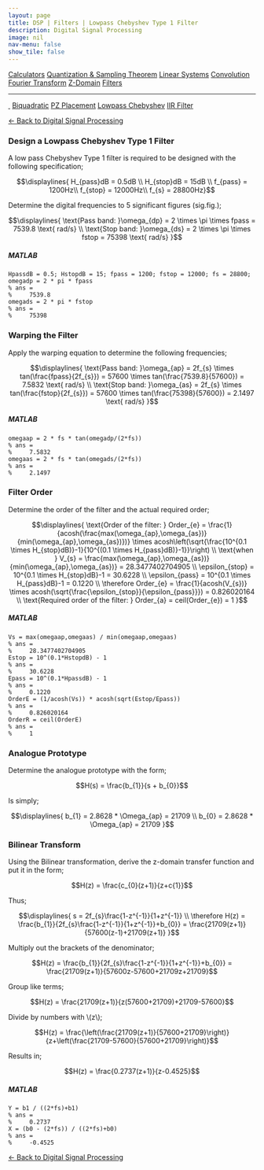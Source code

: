 ```yaml
---
layout: page
title: DSP | Filters | Lowpass Chebyshev Type 1 Filter
description: Digital Signal Processing
image: nil
nav-menu: false
show_tile: false
---
```


<script type="text/javascript" id="MathJax-script" async
  src="https://cdn.jsdelivr.net/npm/mathjax@3/es5/tex-mml-chtml.js">
</script>
<script>
MathJax = {
  tex: {
    inlineMath: [['\\(', '\\)']]
  }
};
</script>

<a href="../calculators.html" class="button small">Calculators</a>
<a href="../sampling-theorem.html" class="button small">Quantization & Sampling Theorem</a>
<a href="../linear-systems.html" class="button small">Linear Systems</a>
<a href="../convolution.html" class="button small">Convolution</a>
<a href="../fourier-transform" class="button small">Fourier Transform</a>
<a href="../z-domain" class="button small">Z-Domain</a>
<a href="../filters" class="button special small">Filters</a>

<hr />

<a href="./" style="border-bottom: none;"><i class="icon fa-home">&nbsp;</i></a>
<a href="biquad.html" class="button small">Biquadratic</a>
<a href="pz-placement.html" class="button small">PZ Placement</a>
<a href="lp-chebyshev-type-1.html" class="button special small">Lowpass Chebyshev</a>
<a href="iir-filter.html" class="button small">IIR Filter</a>

<a href="/digital-signal-processing">&#x2190; Back to Digital Signal Processing</a>

### Design a Lowpass Chebyshev Type 1 Filter

A low pass Chebyshev Type 1 filter is required to be designed with the following specification;

$$\displaylines{
H_{pass}dB = 0.5dB \\
H_{stop}dB = 15dB \\
f_{pass} = 1200Hz\\
f_{stop} = 12000Hz\\
f_{s} = 28800Hz}$$

Determine the digital frequencies to 5 significant figures (sig.fig.);

$$\displaylines{
\text{Pass band: }\omega_{dp} = 2 \times \pi \times fpass = 7539.8 \text{ rad/s} \\
\text{Stop band: }\omega_{ds} = 2 \times \pi \times fstop = 75398 \text{ rad/s}
}$$

##### MATLAB

    HpassdB = 0.5; HstopdB = 15; fpass = 1200; fstop = 12000; fs = 28800;
    omegadp = 2 * pi * fpass
    % ans =
    %     7539.8
    omegads = 2 * pi * fstop
    % ans =
    %     75398

### Warping the Filter

Apply the warping equation to determine the following frequencies;

$$\displaylines{
\text{Pass band: }\omega_{ap} = 2f_{s} \times tan(\frac{fpass}{2f_{s}}) = 57600 \times tan(\frac{7539.8}{57600}) = 7.5832 \text{ rad/s} \\
\text{Stop band: }\omega_{as} = 2f_{s} \times tan(\frac{fstop}{2f_{s}}) = 57600 \times tan(\frac{75398}{57600}) = 2.1497 \text{ rad/s}
}$$

##### MATLAB

    omegaap = 2 * fs * tan(omegadp/(2*fs))
    % ans =
    %     7.5832
    omegaas = 2 * fs * tan(omegads/(2*fs))
    % ans =
    %     2.1497

### Filter Order

Determine the order of the filter and the actual required order;

$$\displaylines{
\text{Order of the filter: } Order_{e} = \frac{1}{acosh(\frac{max(\omega_{ap},\omega_{as})}{min(\omega_{ap},\omega_{as})})} \times acosh\left(\sqrt{\frac{10^{0.1 \times H_{stop}dB)}-1}{10^{(0.1 \times H_{pass}dB)}-1}}\right) \\
\text{when } V_{s} = \frac{max(\omega_{ap},\omega_{as})}{min(\omega_{ap},\omega_{as})} = 28.3477402704905 \\
\epsilon_{stop} = 10^{0.1 \times H_{stop}dB}-1 = 30.6228 \\
\epsilon_{pass} = 10^{0.1 \times H_{pass}dB}-1 = 0.1220 \\
\therefore Order_{e} = \frac{1}{acosh(V_{s})} \times acosh(\sqrt{\frac{\epsilon_{stop}}{\epsilon_{pass}}}) = 0.826020164 \\
\text{Required order of the filter: } Order_{a} = ceil(Order_{e}) = 1
}$$

##### MATLAB

    Vs = max(omegaap,omegaas) / min(omegaap,omegaas)
    % ans =
    %     28.3477402704905
    Estop = 10^(0.1*HstopdB) - 1
    % ans =
    %     30.6228
    Epass = 10^(0.1*HpassdB) - 1
    % ans =
    %     0.1220
    OrderE = (1/acosh(Vs)) * acosh(sqrt(Estop/Epass))
    % ans =
    %     0.826020164
    OrderR = ceil(OrderE)
    % ans =
    %     1

### Analogue Prototype

Determine the analogue prototype with the form;

$$H(s) = \frac{b_{1}}{s + b_{0}}$$

Is simply;

$$\displaylines{
b_{1} = 2.8628 * \Omega_{ap} = 21709 \\
b_{0} = 2.8628 * \Omega_{ap} = 21709
}$$

### Bilinear Transform

Using the Bilinear transformation, derive the z-domain transfer function and put it in the form;

$$H(z) = \frac{c_{0}(z+1)}{z+c{1}}$$

Thus;

$$\displaylines{
s = 2f_{s}\frac{1-z^{-1}}{1+z^{-1}} \\
\therefore H(z) = \frac{b_{1}}{2f_{s}\frac{1-z^{-1}}{1+z^{-1}}+b_{0}} = \frac{21709(z+1)}{57600(z-1)+21709(z+1)}
}$$

Multiply out the brackets of the denominator;

$$H(z) = \frac{b_{1}}{2f_{s}\frac{1-z^{-1}}{1+z^{-1}}+b_{0}} = \frac{21709(z+1)}{57600z-57600+21709z+21709}$$

Group like terms;

$$H(z) = \frac{21709(z+1)}{z(57600+21709)+21709-57600}$$

Divide by numbers with \\(z\\);

$$H(z) = \frac{\left(\frac{21709(z+1)}{57600+21709}\right)}{z+\left(\frac{21709-57600}{57600+21709}\right)}$$

Results in;

$$H(z) = \frac{0.2737(z+1)}{z-0.4525}$$

##### MATLAB

    Y = b1 / ((2*fs)+b1)
    % ans =
    %     0.2737
    X = (b0 - (2*fs)) / ((2*fs)+b0)
    % ans =
    %     -0.4525

<a href="/digital-signal-processing">&#x2190; Back to Digital Signal Processing</a>